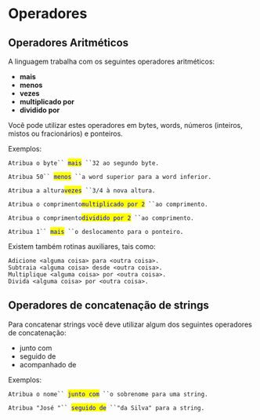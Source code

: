 # Operadores

## Operadores Aritméticos

A linguagem trabalha com os seguintes operadores aritméticos:

* **mais**
* **menos**
* **vezes**
* **multiplicado por**
* **dividido por**

Você pode utilizar estes operadores em bytes, words, números (inteiros, mistos ou fracionários) e ponteiros.

Exemplos:

`Atribua o byte`` `<mark style="color:blue;">`mais`</mark>` ``32 ao segundo byte.`

`Atribua 50`` `<mark style="color:blue;">`menos`</mark>` ``a word superior para a word inferior.`

`Atribua a altura`<mark style="color:blue;">`vezes`</mark>` ``3/4 à nova altura.`

`Atribua o comprimento`<mark style="color:blue;">`multiplicado por 2`</mark>` ``ao comprimento.`

`Atribua o comprimento`<mark style="color:blue;">`dividido por 2`</mark>` ``ao comprimento.`

`Atribua 1`` `<mark style="color:blue;">`mais`</mark>` ``o deslocamento para o ponteiro.`

Existem também rotinas auxiliares, tais como:

```
Adicione <alguma coisa> para <outra coisa>.
Subtraia <alguma coisa> desde <outra coisa>.
Multiplique <alguma coisa> por <outra coisa>.
Divida <alguma coisa> por <outra coisa>.
```

## Operadores de concatenação de strings

Para concatenar strings você deve utilizar algum dos seguintes operadores de concatenação:

* junto com
* seguido de
* acompanhado de

Exemplos:

`Atribua o nome`` `<mark style="color:blue;">`junto com`</mark>` ``o sobrenome para uma string.`

`Atribua "José "`` `<mark style="color:blue;">`seguido de`</mark>` ``"da Silva" para a string.`

